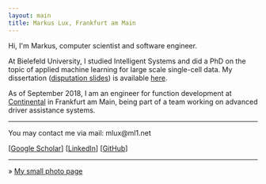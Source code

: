 ```yaml
---
layout: main
title: Markus Lux, Frankfurt am Main
---
```


Hi, I'm Markus, computer scientist and software engineer.

At Bielefeld University, I studied Intelligent Systems and did a PhD on the topic of applied machine learning for large scale single-cell data. My dissertation ([disputation slides](files/disputation.pdf)) is available [here](https://pub.uni-bielefeld.de/publication/2919673).

As of September 2018, I am an engineer for function development at [Continental](https://www.continental-corporation.com/en) in Frankfurt am Main, being part of a team working on advanced driver assistance systems.

<hr/>

You may contact me via mail: m<span style="display: none">AS=)§("</span>l<span style="display:
none">dz8(-lq</span>u<span style="display: none">%$Wao</span>x@ml<span style="display:
none">=AD"!fa</span>1.net

[[Google Scholar](https://scholar.google.de/citations?user=qUFFeisAAAAJ)]   [[LinkedIn](https://www.linkedin.com/in/markus-lux-a88058107/)]   [[GitHub](https://github.com/mlux86)]

<hr/>

&raquo; [My small photo page](/photos)

